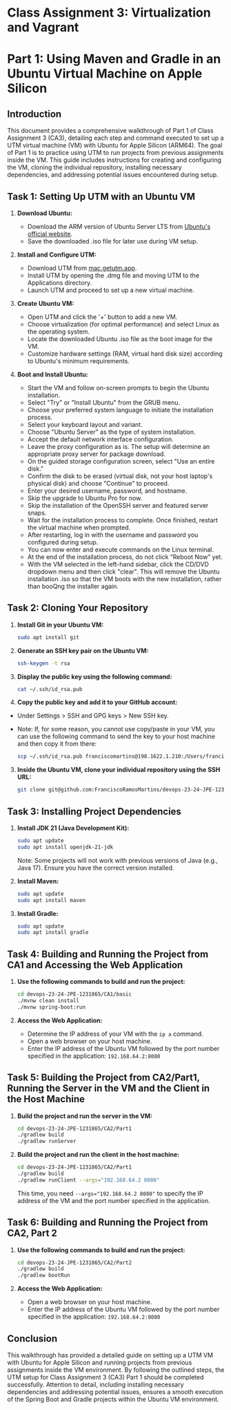 # Class Assignment 3: Virtualization and Vagrant

# Part 1: Using Maven and Gradle in an Ubuntu Virtual Machine on Apple Silicon

## Introduction
This document provides a comprehensive walkthrough of Part 1 of Class Assignment 3 (CA3), detailing each step and command executed to set up a UTM virtual machine (VM) with Ubuntu for Apple Silicon (ARM64). The goal of Part 1 is to practice using UTM to run projects from previous assignments inside the VM. This guide includes instructions for creating and configuring the VM, cloning the individual repository, installing necessary dependencies, and addressing potential issues encountered during setup.

## Task 1: Setting Up UTM with an Ubuntu VM

1. **Download Ubuntu:**
    - Download the ARM version of Ubuntu Server LTS from [Ubuntu's official website](https://ubuntu.com/download/server/arm).
    - Save the downloaded .iso file for later use during VM setup.


2. **Install and Configure UTM:**
    - Download UTM from [mac.getutm.app](https://mac.getutm.app/).
    - Install UTM by opening the .dmg file and moving UTM to the Applications directory.
    - Launch UTM and proceed to set up a new virtual machine.


3. **Create Ubuntu VM:**
    - Open UTM and click the '+' button to add a new VM.
    - Choose virtualization (for optimal performance) and select Linux as the operating system.
    - Locate the downloaded Ubuntu .iso file as the boot image for the VM.
    - Customize hardware settings (RAM, virtual hard disk size) according to Ubuntu's minimum requirements.


4. **Boot and Install Ubuntu:**
   - Start the VM and follow on-screen prompts to begin the Ubuntu installation.
   - Select "Try" or "Install Ubuntu" from the GRUB menu.
   - Choose your preferred system language to initiate the installation process.
   - Select your keyboard layout and variant.
   - Choose "Ubuntu Server" as the type of system installation.
   - Accept the default network interface configuration.
   - Leave the proxy configuration as is. The setup will determine an appropriate proxy server for package download.
   - On the guided storage configuration screen, select "Use an entire disk."
   - Confirm the disk to be erased (virtual disk, not your host laptop's physical disk) and choose "Continue" to proceed.
   - Enter your desired username, password, and hostname.
   - Skip the upgrade to Ubuntu Pro for now.
   - Skip the installation of the OpenSSH server and featured server snaps.
   - Wait for the installation process to complete. Once finished, restart the virtual machine when prompted.
   - After restarting, log in with the username and password you configured during setup.
   - You can now enter and execute commands on the Linux terminal.
   - At the end of the installation process, do not click “Reboot Now” yet.
   - With the VM selected in the left-hand sidebar, click the CD/DVD dropdown menu and then click "clear". This will remove the Ubuntu installation .iso so that the VM boots with the new installation, rather than booQng the installer again.

## Task 2: Cloning Your Repository

1. **Install Git in your Ubuntu VM:**
   ```bash
   sudo apt install git
   ```


2. **Generate an SSH key pair on the Ubuntu VM:**
   ```bash
   ssh-keygen -t rsa
   ```

3. **Display the public key using the following command:**
   ```bash
   cat ~/.ssh/id_rsa.pub
   ```
   
4. **Copy the public key and add it to your GitHub account:**

- Under Settings > SSH and GPG keys > New SSH key.
   
- Note: If, for some reason, you cannot use copy/paste in your VM, you can use the following command to send the key to your host machine and then copy it from there:
   ```bash
   scp ~/.ssh/id_rsa.pub franciscomartins@198.1622.1.210:/Users/franciscomartins/desktop
   ```


3. **Inside the Ubuntu VM, clone your individual repository using the SSH URL:**
   ```bash
   git clone git@github.com:FranciscoRamosMartins/devops-23-24-JPE-1231865.git
   ```



## Task 3: Installing Project Dependencies

1. **Install JDK 21 (Java Development Kit):** 
   ```bash
   sudo apt update
   sudo apt install openjdk-21-jdk
   ```
   Note: Some projects will not work with previous versions of Java (e.g., Java 17). Ensure you have the correct version installed.


2. **Install Maven:**
   ```bash
   sudo apt update
   sudo apt install maven
   ```


3. **Install Gradle:**
   ```bash
   sudo apt update
   sudo apt install gradle
   ```


## Task 4: Building and Running the Project from CA1 and Accessing the Web Application

1. **Use the following commands to build and run the project:**
   ```bash
   cd devops-23-24-JPE-1231865/CA1/basic
   ./mvnw clean install
   ./mvnw spring-boot:run
   ```
   
2. **Access the Web Application:**
   - Determine the IP address of your VM with the `ip a` command.
   - Open a web browser on your host machine.
   - Enter the IP address of the Ubuntu VM followed by the port number specified in the application: `192.168.64.2:8080`

## Task 5: Building the Project from CA2/Part1, Running the Server in the VM and the Client in the Host Machine

1. **Build the project and run the server in the VM:**
   ```bash
   cd devops-23-24-JPE-1231865/CA2/Part1
   ./gradlew build
   ./gradlew runServer
   ```
   
2. **Build the project and run the client in the host machine:**
   ```bash
   cd devops-23-24-JPE-1231865/CA2/Part1
   ./gradlew build
   ./gradlew runClient --args="192.168.64.2 8080"
   ```
   This time, you need `--args="192.168.64.2 8080"` to specify the IP address of the VM and the port number specified in the application.

## Task 6: Building and Running the Project from CA2, Part 2

1. **Use the following commands to build and run the project:**
   ```bash
   cd devops-23-24-JPE-1231865/CA2/Part2
   ./gradlew build
   ./gradlew bootRun
   ```
   
2. **Access the Web Application:**
    - Open a web browser on your host machine.
    - Enter the IP address of the Ubuntu VM followed by the port number specified in the application: `192.168.64.2:8080`

## Conclusion

This walkthrough has provided a detailed guide on setting up a UTM VM with Ubuntu for Apple Silicon and running projects from previous assignments inside the VM environment. By following the outlined steps, the UTM setup for Class Assignment 3 (CA3) Part 1 should be completed successfully. Attention to detail, including installing necessary dependencies and addressing potential issues, ensures a smooth execution of the Spring Boot and Gradle projects within the Ubuntu VM environment.